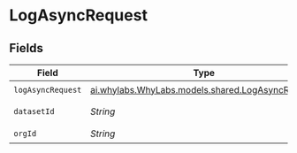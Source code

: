 # LogAsyncRequest


## Fields

| Field                                                                                      | Type                                                                                       | Required                                                                                   | Description                                                                                | Example                                                                                    |
| ------------------------------------------------------------------------------------------ | ------------------------------------------------------------------------------------------ | ------------------------------------------------------------------------------------------ | ------------------------------------------------------------------------------------------ | ------------------------------------------------------------------------------------------ |
| `logAsyncRequest`                                                                          | [ai.whylabs.WhyLabs.models.shared.LogAsyncRequest](../../models/shared/LogAsyncRequest.md) | :heavy_check_mark:                                                                         | N/A                                                                                        |                                                                                            |
| `datasetId`                                                                                | *String*                                                                                   | :heavy_check_mark:                                                                         | N/A                                                                                        | model-123                                                                                  |
| `orgId`                                                                                    | *String*                                                                                   | :heavy_check_mark:                                                                         | N/A                                                                                        | org-123                                                                                    |